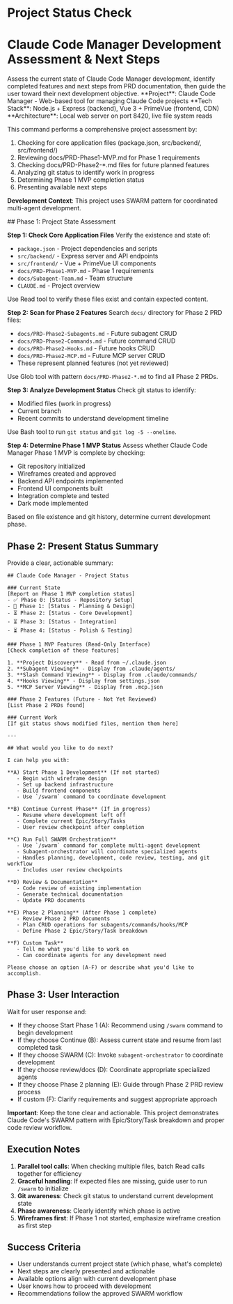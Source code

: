 # Project Status Check
# Claude Code Manager Development Assessment & Next Steps

<task>
Assess the current state of Claude Code Manager development, identify completed features and next steps from PRD documentation, then guide the user toward their next development objective.
</task>

<context>
**Project**: Claude Code Manager - Web-based tool for managing Claude Code projects
**Tech Stack**: Node.js + Express (backend), Vue 3 + PrimeVue (frontend, CDN)
**Architecture**: Local web server on port 8420, live file system reads

This command performs a comprehensive project assessment by:
1. Checking for core application files (package.json, src/backend/, src/frontend/)
2. Reviewing docs/PRD-Phase1-MVP.md for Phase 1 requirements
3. Checking docs/PRD-Phase2-*.md files for future planned features
4. Analyzing git status to identify work in progress
5. Determining Phase 1 MVP completion status
6. Presenting available next steps

**Development Context**: This project uses SWARM pattern for coordinated multi-agent development.
</context>

<execution>
## Phase 1: Project State Assessment

**Step 1: Check Core Application Files**
Verify the existence and state of:
- `package.json` - Project dependencies and scripts
- `src/backend/` - Express server and API endpoints
- `src/frontend/` - Vue + PrimeVue UI components
- `docs/PRD-Phase1-MVP.md` - Phase 1 requirements
- `docs/Subagent-Team.md` - Team structure
- `CLAUDE.md` - Project overview

Use Read tool to verify these files exist and contain expected content.

**Step 2: Scan for Phase 2 Features**
Search `docs/` directory for Phase 2 PRD files:
- `docs/PRD-Phase2-Subagents.md` - Future subagent CRUD
- `docs/PRD-Phase2-Commands.md` - Future command CRUD
- `docs/PRD-Phase2-Hooks.md` - Future hooks CRUD
- `docs/PRD-Phase2-MCP.md` - Future MCP server CRUD
- These represent planned features (not yet reviewed)

Use Glob tool with pattern `docs/PRD-Phase2-*.md` to find all Phase 2 PRDs.

**Step 3: Analyze Development Status**
Check git status to identify:
- Modified files (work in progress)
- Current branch
- Recent commits to understand development timeline

Use Bash tool to run `git status` and `git log -5 --oneline`.

**Step 4: Determine Phase 1 MVP Status**
Assess whether Claude Code Manager Phase 1 MVP is complete by checking:
- Git repository initialized
- Wireframes created and approved
- Backend API endpoints implemented
- Frontend UI components built
- Integration complete and tested
- Dark mode implemented

Based on file existence and git history, determine current development phase.

## Phase 2: Present Status Summary

Provide a clear, actionable summary:

```
## Claude Code Manager - Project Status

### Current State
[Report on Phase 1 MVP completion status]
- ✅ Phase 0: [Status - Repository Setup]
- 🔄 Phase 1: [Status - Planning & Design]
- ⏳ Phase 2: [Status - Core Development]
- ⏳ Phase 3: [Status - Integration]
- ⏳ Phase 4: [Status - Polish & Testing]

### Phase 1 MVP Features (Read-Only Interface)
[Check completion of these features]

1. **Project Discovery** - Read from ~/.claude.json
2. **Subagent Viewing** - Display from .claude/agents/
3. **Slash Command Viewing** - Display from .claude/commands/
4. **Hooks Viewing** - Display from settings.json
5. **MCP Server Viewing** - Display from .mcp.json

### Phase 2 Features (Future - Not Yet Reviewed)
[List Phase 2 PRDs found]

### Current Work
[If git status shows modified files, mention them here]

---

## What would you like to do next?

I can help you with:

**A) Start Phase 1 Development** (If not started)
   - Begin with wireframe design
   - Set up backend infrastructure
   - Build frontend components
   - Use `/swarm` command to coordinate development

**B) Continue Current Phase** (If in progress)
   - Resume where development left off
   - Complete current Epic/Story/Tasks
   - User review checkpoint after completion

**C) Run Full SWARM Orchestration**
   - Use `/swarm` command for complete multi-agent development
   - Subagent-orchestrator will coordinate specialized agents
   - Handles planning, development, code review, testing, and git workflow
   - Includes user review checkpoints

**D) Review & Documentation**
   - Code review of existing implementation
   - Generate technical documentation
   - Update PRD documents

**E) Phase 2 Planning** (After Phase 1 complete)
   - Review Phase 2 PRD documents
   - Plan CRUD operations for subagents/commands/hooks/MCP
   - Define Phase 2 Epic/Story/Task breakdown

**F) Custom Task**
   - Tell me what you'd like to work on
   - Can coordinate agents for any development need

Please choose an option (A-F) or describe what you'd like to accomplish.
```

## Phase 3: User Interaction

Wait for user response and:
- If they choose Start Phase 1 (A): Recommend using `/swarm` command to begin development
- If they choose Continue (B): Assess current state and resume from last completed task
- If they choose SWARM (C): Invoke `subagent-orchestrator` to coordinate development
- If they choose review/docs (D): Coordinate appropriate specialized agents
- If they choose Phase 2 planning (E): Guide through Phase 2 PRD review process
- If custom (F): Clarify requirements and suggest appropriate approach

**Important**: Keep the tone clear and actionable. This project demonstrates Claude Code's SWARM pattern with Epic/Story/Task breakdown and proper code review workflow.

## Execution Notes

1. **Parallel tool calls**: When checking multiple files, batch Read calls together for efficiency
2. **Graceful handling**: If expected files are missing, guide user to run `/swarm` to initialize
3. **Git awareness**: Check git status to understand current development state
4. **Phase awareness**: Clearly identify which phase is active
5. **Wireframes first**: If Phase 1 not started, emphasize wireframe creation as first step

## Success Criteria

- User understands current project state (which phase, what's complete)
- Next steps are clearly presented and actionable
- Available options align with current development phase
- User knows how to proceed with development
- Recommendations follow the approved SWARM workflow
</execution>

